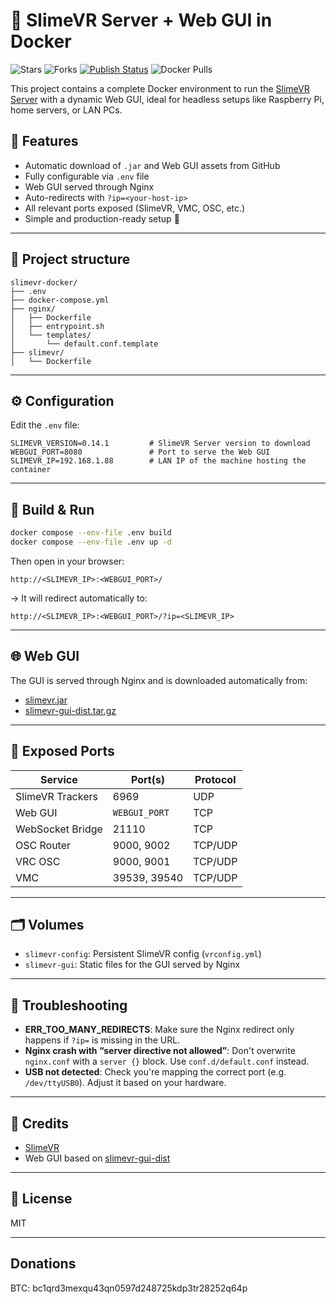 # 🦾 SlimeVR Server + Web GUI in Docker

![Stars](https://img.shields.io/github/stars/madkoding/docker-slimevr-web-server) ![Forks](https://img.shields.io/github/forks/madkoding/docker-slimevr-web-server) [![Publish Status](https://github.com/madkoding/docker-slimevr-web-server/actions/workflows/docker-publish.yml/badge.svg)](https://github.com/madkoding/docker-slimevr-web-server/actions/workflows/docker-publish.yml) ![Docker Pulls](https://img.shields.io/docker/pulls/madkoding/slimevr-web-server)

This project contains a complete Docker environment to run the [SlimeVR Server](https://github.com/SlimeVR/SlimeVR-Server) with a dynamic Web GUI, ideal for headless setups like Raspberry Pi, home servers, or LAN PCs.

## 🚀 Features

- Automatic download of `.jar` and Web GUI assets from GitHub
- Fully configurable via `.env` file
- Web GUI served through Nginx
- Auto-redirects with `?ip=<your-host-ip>`
- All relevant ports exposed (SlimeVR, VMC, OSC, etc.)
- Simple and production-ready setup 💯

---

## 📁 Project structure

```
slimevr-docker/
├── .env
├── docker-compose.yml
├── nginx/
│   ├── Dockerfile
│   ├── entrypoint.sh
│   └── templates/
│       └── default.conf.template
├── slimevr/
│   └── Dockerfile
```

---

## ⚙️ Configuration

Edit the `.env` file:

```env
SLIMEVR_VERSION=0.14.1         # SlimeVR Server version to download
WEBGUI_PORT=8080               # Port to serve the Web GUI
SLIMEVR_IP=192.168.1.88        # LAN IP of the machine hosting the container
```

---

## 🧱 Build & Run

```bash
docker compose --env-file .env build
docker compose --env-file .env up -d
```

Then open in your browser:

```
http://<SLIMEVR_IP>:<WEBGUI_PORT>/
```

→ It will redirect automatically to:

```
http://<SLIMEVR_IP>:<WEBGUI_PORT>/?ip=<SLIMEVR_IP>
```

---

## 🌐 Web GUI

The GUI is served through Nginx and is downloaded automatically from:

- [slimevr.jar](https://github.com/SlimeVR/SlimeVR-Server/releases)
- [slimevr-gui-dist.tar.gz](https://github.com/SlimeVR/SlimeVR-Server/releases)

---

## 🧩 Exposed Ports

| Service         | Port(s)       | Protocol |
|------------------|---------------|----------|
| SlimeVR Trackers | 6969          | UDP      |
| Web GUI          | `WEBGUI_PORT` | TCP      |
| WebSocket Bridge | 21110         | TCP      |
| OSC Router       | 9000, 9002     | TCP/UDP  |
| VRC OSC          | 9000, 9001     | TCP/UDP  |
| VMC              | 39539, 39540   | TCP/UDP  |

---

## 🗂 Volumes

- `slimevr-config`: Persistent SlimeVR config (`vrconfig.yml`)
- `slimevr-gui`: Static files for the GUI served by Nginx

---

## 🧪 Troubleshooting

- **ERR_TOO_MANY_REDIRECTS**: Make sure the Nginx redirect only happens if `?ip=` is missing in the URL.
- **Nginx crash with “server directive not allowed”**: Don't overwrite `nginx.conf` with a `server {}` block. Use `conf.d/default.conf` instead.
- **USB not detected**: Check you're mapping the correct port (e.g. `/dev/ttyUSB0`). Adjust it based on your hardware.

---

## 🧡 Credits

- [SlimeVR](https://slimevr.dev/)
- Web GUI based on [slimevr-gui-dist](https://github.com/SlimeVR/SlimeVR-Server/releases)

---

## 📝 License

MIT

---

## Donations

BTC: bc1qrd3mexqu43qn0597d248725kdp3tr28252q64p
